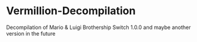 # Vermillion-Decompilation
Decompilation of Mario &amp; Luigi Brothership Switch 1.0.0 and maybe another version in the future
